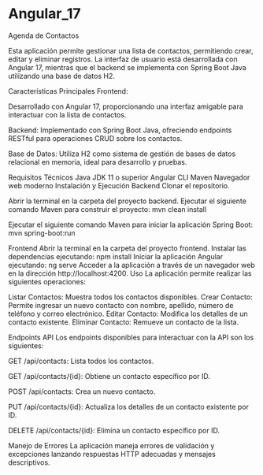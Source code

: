 # Angular_17

Agenda de Contactos 

Esta aplicación permite gestionar una lista de contactos, permitiendo crear, editar y eliminar registros. La interfaz de usuario está desarrollada con Angular 17, mientras que el backend se implementa con Spring Boot Java utilizando una base de datos H2.

Características Principales Frontend: 

Desarrollado con Angular 17, proporcionando una interfaz amigable para interactuar con la lista de contactos.

Backend: Implementado con Spring Boot Java, ofreciendo endpoints RESTful para operaciones CRUD sobre los contactos.

Base de Datos: Utiliza H2 como sistema de gestión de bases de datos relacional en memoria, ideal para desarrollo y pruebas.

Requisitos Técnicos 
     Java JDK 11 o superior Angular CLI Maven
     Navegador web moderno Instalación y
     Ejecución Backend Clonar el repositorio.

Abrir la terminal en la carpeta del proyecto backend.
Ejecutar el siguiente comando Maven para construir el proyecto: mvn clean install 

Ejecutar el siguiente comando Maven para iniciar la aplicación Spring Boot: mvn spring-boot:run 

Frontend
Abrir la terminal en la carpeta del proyecto frontend. 
Instalar las dependencias ejecutando: npm install
Iniciar la aplicación Angular ejecutando: ng serve
Acceder a la aplicación a través de un navegador web en la dirección http://localhost:4200. 
Uso La aplicación permite realizar las siguientes operaciones:

Listar Contactos: Muestra todos los contactos disponibles. 
Crear Contacto: Permite ingresar un nuevo contacto con nombre, apellido, número de teléfono y correo electrónico.
Editar Contacto: Modifica los detalles de un contacto existente. 
Eliminar Contacto: Remueve un contacto de la lista. 

Endpoints API Los endpoints disponibles para interactuar con la API son los siguientes:

GET /api/contacts: Lista todos los contactos. 

GET /api/contacts/{id}: Obtiene un contacto específico por ID.

POST /api/contacts: Crea un nuevo contacto. 

PUT /api/contacts/{id}: Actualiza los detalles de un contacto existente por ID.

DELETE /api/contacts/{id}: Elimina un contacto específico por ID.

Manejo de Errores La aplicación maneja errores de validación y excepciones lanzando respuestas HTTP adecuadas y mensajes descriptivos.


